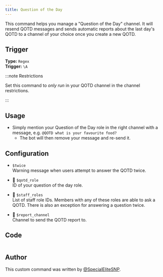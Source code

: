 ```yaml
---
title: Question of the Day
---
```


This command helps you manage a "Question of the Day" channel. It will resend QOTD messages and sends automatic reports about the last day's QOTD to a channel of your choice once you create a new QOTD.

## Trigger

**Type:** `Regex`<br />
**Trigger:** `\A`

:::note Restrictions

Set this command to _only run_ in your QOTD channel in the channel restrictions.

:::

## Usage

- Simply mention your Question of the Day role in the right channel with a message, e.g. `@QOTD what is your favourite food?`
  - The bot will then remove your message and re-send it.

## Configuration

- `$twice`<br />
  Warning message when users attempt to answer the QOTD twice.

- 📌 `$qotd_role`<br />
  ID of your question of the day role.

- 📌 `$staff_roles`<br />
  List of staff role IDs. Members with any of these roles are able to ask a QOTD. There is also an exception for answering a question twice.

- 📌 `$report_channel`<br />
  Channel to send the QOTD report to.

## Code

```go file=../../../src/fun/qotd.go.tmpl

```

## Author

This custom command was written by [@SpecialEliteSNP](https://github.com/SpecialEliteSNP).

